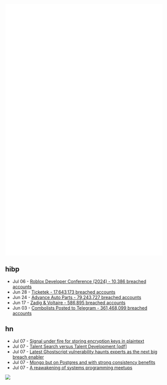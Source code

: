 ![Metrics](https://raw.githubusercontent.com/phixion/phixion/master/metrics.svg)

## hibp

<!--
for https://github.com/phixion/phixion/blob/main/.github/workflows/feeds.yml
-->
<!--START_SECTION:haveibeenpwnd-->
- Jul 06 - [Roblox Developer Conference (2024) - 10,386 breached accounts](https://haveibeenpwned.com/PwnedWebsites#RobloxDeveloperConference2024)
- Jun 28 - [Ticketek - 17,643,173 breached accounts](https://haveibeenpwned.com/PwnedWebsites#Ticketek)
- Jun 24 - [Advance Auto Parts - 79,243,727 breached accounts](https://haveibeenpwned.com/PwnedWebsites#AdvanceAutoParts)
- Jun 17 - [Zadig & Voltaire - 586,895 breached accounts](https://haveibeenpwned.com/PwnedWebsites#ZadigVoltaire)
- Jun 03 - [Combolists Posted to Telegram - 361,468,099 breached accounts](https://haveibeenpwned.com/PwnedWebsites#TelegramCombolists)
<!--END_SECTION:haveibeenpwnd-->

## hn

<!--
for https://github.com/phixion/phixion/blob/main/.github/workflows/feeds.yml
-->
<!--START_SECTION:hn-->
- Jul 07 - [Signal under fire for storing encryption keys in plaintext](https://stackdiary.com/signal-under-fire-for-storing-encryption-keys-in-plaintext/)
- Jul 07 - [Talent Search versus Talent Development [pdf]](https://community.ams.org/journals/notices/201909/rnoti-p1471.pdf)
- Jul 07 - [Latest Ghostscript vulnerability haunts experts as the next big breach enabler](https://www.theregister.com/2024/07/05/ghostscript_vulnerability_severity/)
- Jul 07 - [Mongo but on Postgres and with strong consistency benefits](https://github.com/event-driven-io/Pongo)
- Jul 07 - [A reawakening of systems programming meetups](https://notes.eatonphil.com/2024-07-07-systems-meetups.html)
<!--END_SECTION:hn-->

<!--
for https://yhype.me
-->
![](https://hit.yhype.me/github/profile?user_id=13013670)
